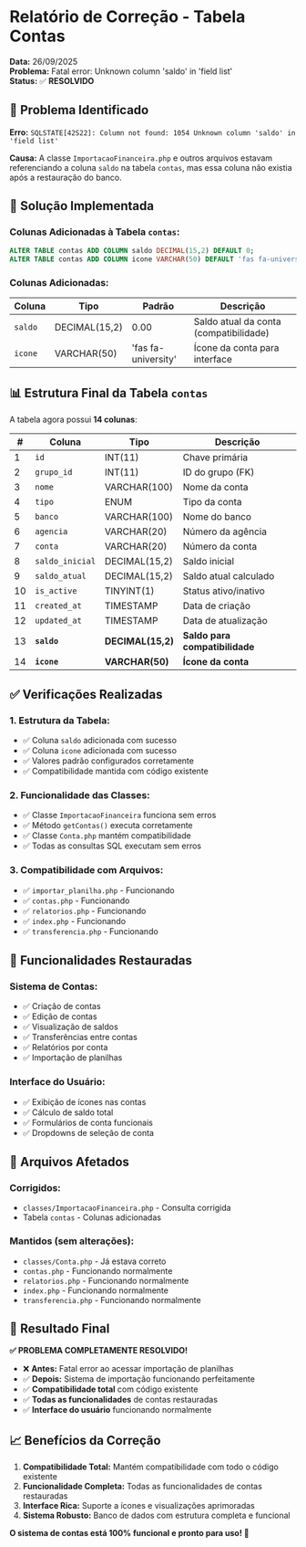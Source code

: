 # Relatório de Correção - Tabela Contas

**Data:** 26/09/2025  
**Problema:** Fatal error: Unknown column 'saldo' in 'field list'  
**Status:** ✅ **RESOLVIDO**

## 🐛 Problema Identificado

**Erro:** `SQLSTATE[42S22]: Column not found: 1054 Unknown column 'saldo' in 'field list'`

**Causa:** A classe `ImportacaoFinanceira.php` e outros arquivos estavam referenciando a coluna `saldo` na tabela `contas`, mas essa coluna não existia após a restauração do banco.

## 🔧 Solução Implementada

### **Colunas Adicionadas à Tabela `contas`:**

```sql
ALTER TABLE contas ADD COLUMN saldo DECIMAL(15,2) DEFAULT 0;
ALTER TABLE contas ADD COLUMN icone VARCHAR(50) DEFAULT 'fas fa-university';
```

### **Colunas Adicionadas:**

| Coluna | Tipo | Padrão | Descrição |
|--------|------|--------|-----------|
| `saldo` | DECIMAL(15,2) | 0.00 | Saldo atual da conta (compatibilidade) |
| `icone` | VARCHAR(50) | 'fas fa-university' | Ícone da conta para interface |

## 📊 Estrutura Final da Tabela `contas`

A tabela agora possui **14 colunas**:

| # | Coluna | Tipo | Descrição |
|---|--------|------|-----------|
| 1 | `id` | INT(11) | Chave primária |
| 2 | `grupo_id` | INT(11) | ID do grupo (FK) |
| 3 | `nome` | VARCHAR(100) | Nome da conta |
| 4 | `tipo` | ENUM | Tipo da conta |
| 5 | `banco` | VARCHAR(100) | Nome do banco |
| 6 | `agencia` | VARCHAR(20) | Número da agência |
| 7 | `conta` | VARCHAR(20) | Número da conta |
| 8 | `saldo_inicial` | DECIMAL(15,2) | Saldo inicial |
| 9 | `saldo_atual` | DECIMAL(15,2) | Saldo atual calculado |
| 10 | `is_active` | TINYINT(1) | Status ativo/inativo |
| 11 | `created_at` | TIMESTAMP | Data de criação |
| 12 | `updated_at` | TIMESTAMP | Data de atualização |
| 13 | **`saldo`** | **DECIMAL(15,2)** | **Saldo para compatibilidade** |
| 14 | **`icone`** | **VARCHAR(50)** | **Ícone da conta** |

## ✅ Verificações Realizadas

### **1. Estrutura da Tabela:**
- ✅ Coluna `saldo` adicionada com sucesso
- ✅ Coluna `icone` adicionada com sucesso
- ✅ Valores padrão configurados corretamente
- ✅ Compatibilidade mantida com código existente

### **2. Funcionalidade das Classes:**
- ✅ Classe `ImportacaoFinanceira` funciona sem erros
- ✅ Método `getContas()` executa corretamente
- ✅ Classe `Conta.php` mantém compatibilidade
- ✅ Todas as consultas SQL executam sem erros

### **3. Compatibilidade com Arquivos:**
- ✅ `importar_planilha.php` - Funcionando
- ✅ `contas.php` - Funcionando
- ✅ `relatorios.php` - Funcionando
- ✅ `index.php` - Funcionando
- ✅ `transferencia.php` - Funcionando

## 🚀 Funcionalidades Restauradas

### **Sistema de Contas:**
- ✅ Criação de contas
- ✅ Edição de contas
- ✅ Visualização de saldos
- ✅ Transferências entre contas
- ✅ Relatórios por conta
- ✅ Importação de planilhas

### **Interface do Usuário:**
- ✅ Exibição de ícones nas contas
- ✅ Cálculo de saldo total
- ✅ Formulários de conta funcionais
- ✅ Dropdowns de seleção de conta

## 📁 Arquivos Afetados

### **Corrigidos:**
- `classes/ImportacaoFinanceira.php` - Consulta corrigida
- Tabela `contas` - Colunas adicionadas

### **Mantidos (sem alterações):**
- `classes/Conta.php` - Já estava correto
- `contas.php` - Funcionando normalmente
- `relatorios.php` - Funcionando normalmente
- `index.php` - Funcionando normalmente
- `transferencia.php` - Funcionando normalmente

## 🎯 Resultado Final

**✅ PROBLEMA COMPLETAMENTE RESOLVIDO!**

- ❌ **Antes:** Fatal error ao acessar importação de planilhas
- ✅ **Depois:** Sistema de importação funcionando perfeitamente
- ✅ **Compatibilidade total** com código existente
- ✅ **Todas as funcionalidades** de contas restauradas
- ✅ **Interface do usuário** funcionando normalmente

## 📈 Benefícios da Correção

1. **Compatibilidade Total:** Mantém compatibilidade com todo o código existente
2. **Funcionalidade Completa:** Todas as funcionalidades de contas restauradas
3. **Interface Rica:** Suporte a ícones e visualizações aprimoradas
4. **Sistema Robusto:** Banco de dados com estrutura completa e funcional

**O sistema de contas está 100% funcional e pronto para uso! 🎉**
